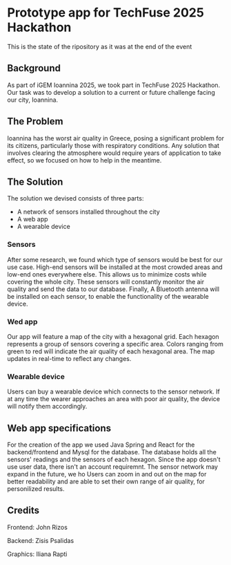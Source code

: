 # Prototype app for TechFuse 2025 Hackathon

This is the state of the ripository as it was at the end of the event

## Background

As part of iGEM Ioannina 2025, we took part in TechFuse 2025 Hackathon. Our task was to develop a solution to a current or future challenge facing our city, Ioannina.

## The Problem
Ioannina has the worst air quality in Greece, posing a significant problem for its citizens, particularly those with respiratory conditions. Any solution that involves 
clearing the atmosphere would require years of application to take effect, so we focused on how to help in the meantime.

## The Solution
The solution we devised consists of three parts:
- A network of sensors installed throughout the city
- A web app
- A wearable device

### Sensors
After some research, we found which type of sensors would be best for our use case. High-end sensors will be installed at the most crowded areas and low-end ones everywhere else.
This allows us to minimize costs while covering the whole city. These sensors will constantly monitor the air quality and send the data to our database. Finally, A Bluetooth antenna 
will be installed on each sensor, to enable the functionality of the wearable device.

### Wed app
Our app will feature a map of the city with a hexagonal grid. Each hexagon represents a group of sensors covering a specific area.
Colors ranging from green to red will indicate the air quality of each hexagonal area. The map updates in real-time to reflect any changes.

### Wearable device
Users can buy a wearable device which connects to the sensor network. If at any time the wearer approaches an area with poor air quality, the device will notify them  accordingly.


## Web app specifications

For the creation of the app we used Java Spring and React for the backend/frontend and Mysql for the database. 
The database holds all the sensors' readings and the sensors of each hexagon. Since the app doesn't use user data, there isn't an account requiremnt. 
The sensor network may expand in the future, we ho
Users can zoom in and out on the map for better readability and are able to set their own range of air quality, for personilized results.

## Credits
Frontend: John Rizos

Backend: Zisis Psalidas

Graphics: Iliana Rapti

<!-- Research: Sokratis -->

<!-- Bussiness plan: George  -->
